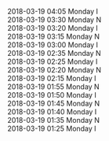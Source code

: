 2018-03-19 04:05 Monday  I  
2018-03-19 03:30 Monday  N  
2018-03-19 03:20 Monday  I  
2018-03-19 03:15 Monday  N  
2018-03-19 03:00 Monday  I  
2018-03-19 02:35 Monday  N  
2018-03-19 02:25 Monday  I  
2018-03-19 02:20 Monday  N  
2018-03-19 02:15 Monday  I  
2018-03-19 01:55 Monday  N  
2018-03-19 01:50 Monday  I  
2018-03-19 01:45 Monday  N  
2018-03-19 01:40 Monday  I  
2018-03-19 01:35 Monday  N  
2018-03-19 01:25 Monday  I  
